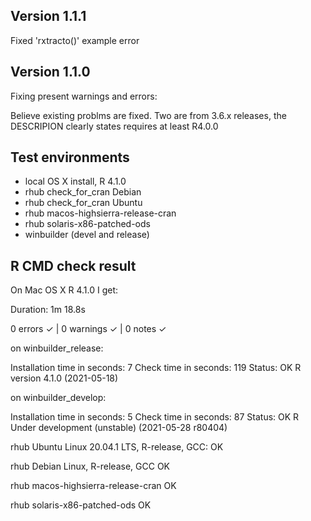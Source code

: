 ##  Version 1.1.1

Fixed 'rxtracto()' example error

##  Version 1.1.0

Fixing present warnings and errors:

Believe existing problms are fixed. Two are from 3.6.x releases,  the DESCRIPION clearly states requires at least R4.0.0

## Test environments
* local OS X install, R 4.1.0
* rhub check_for_cran Debian
* rhub check_for_cran Ubuntu
* rhub macos-highsierra-release-cran
* rhub solaris-x86-patched-ods
* winbuilder (devel and release)

## R CMD check result

On Mac OS X  R 4.1.0 I get:

Duration: 1m 18.8s

0 errors ✓ | 0 warnings ✓ | 0 notes ✓

on winbuilder_release:

Installation time in seconds: 7
Check time in seconds: 119
Status: OK
R version 4.1.0 (2021-05-18)


on winbuilder_develop:

Installation time in seconds: 5
Check time in seconds: 87
Status: OK
R Under development (unstable) (2021-05-28 r80404)

rhub Ubuntu Linux 20.04.1 LTS, R-release, GCC:
OK

rhub Debian Linux, R-release, GCC
OK

rhub macos-highsierra-release-cran
OK

rhub solaris-x86-patched-ods
OK
